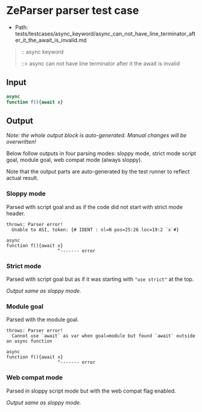 # ZeParser parser test case

- Path: tests/testcases/async_keyword/async_can_not_have_line_terminator_after_it_the_await_is_invalid.md

> :: async keyword
>
> ::> async can not have line terminator after it the await is invalid

## Input

`````js
async
function f(){await x}
`````

## Output

_Note: the whole output block is auto-generated. Manual changes will be overwritten!_

Below follow outputs in four parsing modes: sloppy mode, strict mode script goal, module goal, web compat mode (always sloppy).

Note that the output parts are auto-generated by the test runner to reflect actual result.

### Sloppy mode

Parsed with script goal and as if the code did not start with strict mode header.

`````
throws: Parser error!
  Unable to ASI, token: {# IDENT : nl=N pos=25:26 loc=19:2 `x`#}

async
function f(){await x}
                   ^------- error
`````

### Strict mode

Parsed with script goal but as if it was starting with `"use strict"` at the top.

_Output same as sloppy mode._

### Module goal

Parsed with the module goal.

`````
throws: Parser error!
  Cannot use `await` as var when goal=module but found `await` outside an async function

async
function f(){await x}
                   ^------- error
`````


### Web compat mode

Parsed in sloppy script mode but with the web compat flag enabled.

_Output same as sloppy mode._
